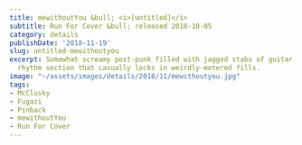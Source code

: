 ```yaml
---
title: mewithoutYou &bull; <i>[untitled]</i>
subtitle: Run For Cover &bull; released 2018-10-05
category: details
publishDate: '2018-11-19'
slug: untitled-mewithoutyou
excerpt: Somewhat screamy post-punk filled with jagged stabs of guitar and a thundering
  rhythm section that casually locks in weirdly-metered fills.
image: "~/assets/images/details/2018/11/mewithoutyou.jpg"
tags:
- McClusky
- Fugazi
- Pinback
- mewithoutYou
- Run For Cover
---
```


